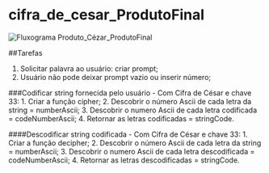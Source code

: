 # cifra_de_cesar_ProdutoFinal
![Fluxograma Produto_Cézar_ProdutoFinal](Produto_Cézar.jpeg)

##Tarefas
  1. Solicitar palavra ao usuário: criar prompt;
  2. Usuário não pode deixar prompt vazio ou inserir número;

###Codificar string fornecida pelo usuário - Com Cifra de César e chave 33:
    1. Criar a função cipher;
    2. Descobrir o número Ascii de cada letra da string = numberAscii;
    3. Descobrir o numero Ascii de cada letra codificada = codeNumberAscii;
    4. Retornar as letras codificadas = stringCode.

####Descodificar string codificada - Com Cifra de César e chave 33:
        1. Criar a função decipher;
        2. Descobrir o número Ascii de cada letra da string = numberAscii;
        3. Descobrir o numero Ascii de cada letra descodificada = codeNumberAscii;
        4. Retornar as letras descodificadas = stringCode.
